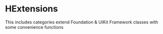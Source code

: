 # HExtensions

This includes categories extend Foundation & UIKit Framework classes with some convenience functions